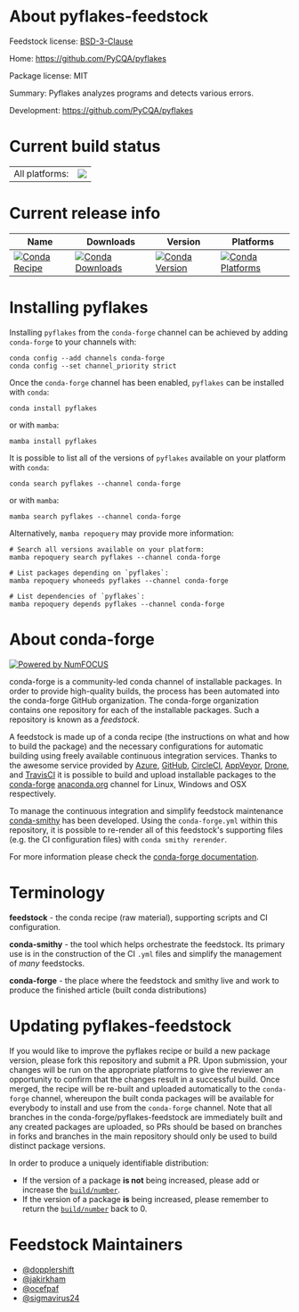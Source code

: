 About pyflakes-feedstock
========================

Feedstock license: [BSD-3-Clause](https://github.com/conda-forge/pyflakes-feedstock/blob/main/LICENSE.txt)

Home: https://github.com/PyCQA/pyflakes

Package license: MIT

Summary: Pyflakes analyzes programs and detects various errors.

Development: https://github.com/PyCQA/pyflakes

Current build status
====================


<table><tr><td>All platforms:</td>
    <td>
      <a href="https://dev.azure.com/conda-forge/feedstock-builds/_build/latest?definitionId=5985&branchName=main">
        <img src="https://dev.azure.com/conda-forge/feedstock-builds/_apis/build/status/pyflakes-feedstock?branchName=main">
      </a>
    </td>
  </tr>
</table>

Current release info
====================

| Name | Downloads | Version | Platforms |
| --- | --- | --- | --- |
| [![Conda Recipe](https://img.shields.io/badge/recipe-pyflakes-green.svg)](https://anaconda.org/conda-forge/pyflakes) | [![Conda Downloads](https://img.shields.io/conda/dn/conda-forge/pyflakes.svg)](https://anaconda.org/conda-forge/pyflakes) | [![Conda Version](https://img.shields.io/conda/vn/conda-forge/pyflakes.svg)](https://anaconda.org/conda-forge/pyflakes) | [![Conda Platforms](https://img.shields.io/conda/pn/conda-forge/pyflakes.svg)](https://anaconda.org/conda-forge/pyflakes) |

Installing pyflakes
===================

Installing `pyflakes` from the `conda-forge` channel can be achieved by adding `conda-forge` to your channels with:

```
conda config --add channels conda-forge
conda config --set channel_priority strict
```

Once the `conda-forge` channel has been enabled, `pyflakes` can be installed with `conda`:

```
conda install pyflakes
```

or with `mamba`:

```
mamba install pyflakes
```

It is possible to list all of the versions of `pyflakes` available on your platform with `conda`:

```
conda search pyflakes --channel conda-forge
```

or with `mamba`:

```
mamba search pyflakes --channel conda-forge
```

Alternatively, `mamba repoquery` may provide more information:

```
# Search all versions available on your platform:
mamba repoquery search pyflakes --channel conda-forge

# List packages depending on `pyflakes`:
mamba repoquery whoneeds pyflakes --channel conda-forge

# List dependencies of `pyflakes`:
mamba repoquery depends pyflakes --channel conda-forge
```


About conda-forge
=================

[![Powered by
NumFOCUS](https://img.shields.io/badge/powered%20by-NumFOCUS-orange.svg?style=flat&colorA=E1523D&colorB=007D8A)](https://numfocus.org)

conda-forge is a community-led conda channel of installable packages.
In order to provide high-quality builds, the process has been automated into the
conda-forge GitHub organization. The conda-forge organization contains one repository
for each of the installable packages. Such a repository is known as a *feedstock*.

A feedstock is made up of a conda recipe (the instructions on what and how to build
the package) and the necessary configurations for automatic building using freely
available continuous integration services. Thanks to the awesome service provided by
[Azure](https://azure.microsoft.com/en-us/services/devops/), [GitHub](https://github.com/),
[CircleCI](https://circleci.com/), [AppVeyor](https://www.appveyor.com/),
[Drone](https://cloud.drone.io/welcome), and [TravisCI](https://travis-ci.com/)
it is possible to build and upload installable packages to the
[conda-forge](https://anaconda.org/conda-forge) [anaconda.org](https://anaconda.org/)
channel for Linux, Windows and OSX respectively.

To manage the continuous integration and simplify feedstock maintenance
[conda-smithy](https://github.com/conda-forge/conda-smithy) has been developed.
Using the ``conda-forge.yml`` within this repository, it is possible to re-render all of
this feedstock's supporting files (e.g. the CI configuration files) with ``conda smithy rerender``.

For more information please check the [conda-forge documentation](https://conda-forge.org/docs/).

Terminology
===========

**feedstock** - the conda recipe (raw material), supporting scripts and CI configuration.

**conda-smithy** - the tool which helps orchestrate the feedstock.
                   Its primary use is in the construction of the CI ``.yml`` files
                   and simplify the management of *many* feedstocks.

**conda-forge** - the place where the feedstock and smithy live and work to
                  produce the finished article (built conda distributions)


Updating pyflakes-feedstock
===========================

If you would like to improve the pyflakes recipe or build a new
package version, please fork this repository and submit a PR. Upon submission,
your changes will be run on the appropriate platforms to give the reviewer an
opportunity to confirm that the changes result in a successful build. Once
merged, the recipe will be re-built and uploaded automatically to the
`conda-forge` channel, whereupon the built conda packages will be available for
everybody to install and use from the `conda-forge` channel.
Note that all branches in the conda-forge/pyflakes-feedstock are
immediately built and any created packages are uploaded, so PRs should be based
on branches in forks and branches in the main repository should only be used to
build distinct package versions.

In order to produce a uniquely identifiable distribution:
 * If the version of a package **is not** being increased, please add or increase
   the [``build/number``](https://docs.conda.io/projects/conda-build/en/latest/resources/define-metadata.html#build-number-and-string).
 * If the version of a package **is** being increased, please remember to return
   the [``build/number``](https://docs.conda.io/projects/conda-build/en/latest/resources/define-metadata.html#build-number-and-string)
   back to 0.

Feedstock Maintainers
=====================

* [@dopplershift](https://github.com/dopplershift/)
* [@jakirkham](https://github.com/jakirkham/)
* [@ocefpaf](https://github.com/ocefpaf/)
* [@sigmavirus24](https://github.com/sigmavirus24/)

